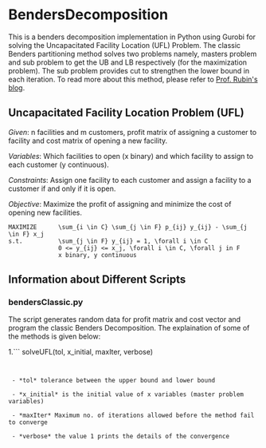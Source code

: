 # BendersDecomposition

This is a benders decomposition implementation in Python using Gurobi for solving the Uncapacitated Facility Location (UFL) Problem. The classic Benders partitioning method solves two problems namely, masters problem and sub problem to get the UB and LB respectively (for the maximization problem). The sub problem provides cut to strengthen the lower bound in each iteration. To read more about this method, please refer to [Prof. Rubin's blog](https://orinanobworld.blogspot.com/2011/10/benders-decomposition-then-and-now.html).

## Uncapacitated Facility Location Problem (UFL)
*Given*: n facilities and m customers, profit matrix of assigning a customer to facility and cost matrix of opening a new facility.

*Variables*: Which facilities to open (x binary) and which facility to assign to each customer (y continuous).

*Constraints*: Assign one facility to each customer and assign a facility to a customer if and only if it is open.

*Objective*: Maximize the profit of assigning and minimize the cost of opening new facilities.
```
MAXIMIZE      \sum_{i \in C} \sum_{j \in F} p_{ij} y_{ij} - \sum_{j \in F} x_j
s.t.          \sum_{j \in F} y_{ij} = 1, \forall i \in C
              0 <= y_{ij} <= x_j, \forall i \in C, \forall j in F
              x binary, y continuous
```
## Information about Different Scripts
### bendersClassic.py
The script generates random data for profit matrix and cost vector and program the classic Benders Decomposition. The explaination of some of the methods is given below:

1.```
solveUFL(tol, x_initial, maxIter, verbose)
```


 - *tol* tolerance between the upper bound and lower bound
 
 - *x_initial* is the initial value of x variables (master problem variables)
 
 - *maxIter* Maximum no. of iterations allowed before the method fail to converge
 
 - *verbose* the value 1 prints the details of the convergence
 
